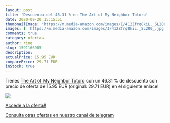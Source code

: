 ```yaml
---
layout: post
title: 'Descuento del 46.31 % en The Art of My Neighbor Totoro'
date: 2020-09-20 15:15:51
thumbnailImage: 'https://m.media-amazon.com/images/I/412Zfrq8kiL._SL200_.jpg'
images: [ 'https://m.media-amazon.com/images/I/412Zfrq8kiL._SL200_.jpg' ]
comments: true
category: ofertas
author: ring
slug: 1591166985
description:
actualPrice: 15.95 EUR
comparePrice: 29.71 EUR
inStock: true
---
```


Tienes [The Art of My Neighbor Totoro](https://www.amazon.com/dp/1591166985/?tag=redken08-20) con un 46.31 % de descuento con precio de oferta de 15.95 EUR (original: 29.71 EUR) en el siguiente enlace!

[![](https://m.media-amazon.com/images/I/412Zfrq8kiL._SL200_.jpg)](https://www.amazon.com/dp/1591166985/?tag=redken08-20)

[Accede a la oferta!!](https://www.amazon.com/dp/1591166985/?tag=redken08-20)

[Consulta otras ofertas en nuestro canal de telegram](https://t.me/s/ofertas25)
